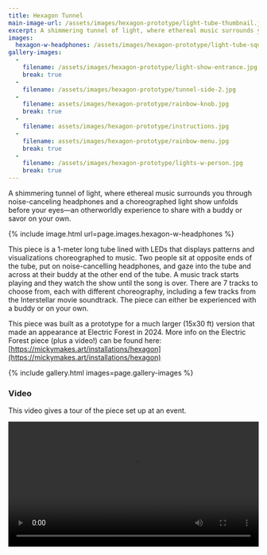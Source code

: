 ```yaml
---
title: Hexagon Tunnel
main-image-url: /assets/images/hexagon-prototype/light-tube-thumbnail.jpg
excerpt: A shimmering tunnel of light, where ethereal music surrounds you through noise-canceling headphones and a choreographed light show unfolds before your eyes—an otherworldly experience to share with a buddy or savor on your own.
images:
  hexagon-w-headphones: /assets/images/hexagon-prototype/light-tube-square.jpg
gallery-images:
  -
    filename: /assets/images/hexagon-prototype/light-show-entrance.jpg
    break: true
  -
    filename: /assets/images/hexagon-prototype/tunnel-side-2.jpg
  -
    filename: assets/images/hexagon-prototype/rainbow-knob.jpg
    break: true
  -
    filename: assets/images/hexagon-prototype/instructions.jpg
  -
    filename: assets/images/hexagon-prototype/rainbow-menu.jpg
    break: true
  -
    filename: /assets/images/hexagon-prototype/lights-w-person.jpg
    break: true
---
```


A shimmering tunnel of light, where ethereal music surrounds you through noise-canceling headphones and a choreographed light show unfolds before your eyes—an otherworldly experience to share with a buddy or savor on your own.

{% include image.html url=page.images.hexagon-w-headphones %}

This piece is a 1-meter long tube lined with LEDs that displays patterns and visualizations choreographed to music. Two people sit at opposite ends of the tube, put on noise-cancelling headphones, and gaze into the tube and across at their buddy at the other end of the tube. A music track starts playing and they watch the show until the song is over. There are 7 tracks to choose from, each with different choreography, including a few tracks from the Interstellar movie soundtrack. The piece can either be experienced with a buddy or on your own.

This piece was built as a prototype for a much larger (15x30 ft) version that made an appearance at Electric Forest in 2024. More info on the Electric Forest piece (plus a video!) can be found here: [https://mickymakes.art/installations/hexagon](https://mickymakes.art/installations/hexagon)


{% include gallery.html images=page.gallery-images %}


### Video

This video gives a tour of the piece set up at an event.

<video controls width="100%">
  <source src="https://github.com/michellesh/michellesh/raw/gh-pages/assets/images/hexagon-prototype/hexagon-tunnel-art-at-the-gardens.mp4" type="video/mp4" />
</video>

